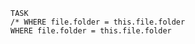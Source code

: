 ```dataview
TASK 
/* WHERE file.folder = this.file.folder
WHERE file.folder = this.file.folder
```













